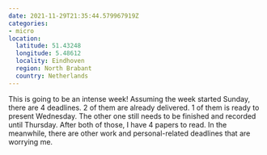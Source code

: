 ```yaml
---
date: 2021-11-29T21:35:44.579967919Z
categories:
- micro
location:
  latitude: 51.43248
  longitude: 5.48612
  locality: Eindhoven
  region: North Brabant
  country: Netherlands
---
```


This is going to be an intense week! Assuming the week started Sunday, there are 4 deadlines. 2 of them are already delivered. 1 of them is ready to present Wednesday. The other one still needs to be finished and recorded until Thursday. After both of those, I have 4 papers to read. In the meanwhile, there are other work and personal-related deadlines that are worrying me.
